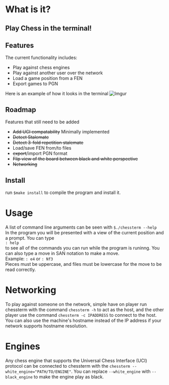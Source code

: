 # What is it?
## Play Chess in the terminal!

## Features
The current functionality includes:
 + Play against chess engines
 + Play against another user over the network
 + Load a game position from a FEN
 + Export games to PGN

Here is an example of how it looks in the terminal 
![Imgur](https://imgur.com/Nl37KYV.png)

## Roadmap
Features that still need to be added
 - ~~Add UCI compatability~~ Minimally implemented
 - ~~Detect Stalemate~~
 - ~~Detect 3-fold repetition stalemate~~
 - Load/save FEN from/to files
 - ~~export~~/import PGN format
 - ~~Flip view of the board between black and white perspective~~
 - ~~Networking~~

## Install
run `$make install` to compile the program and install it.

# Usage
A list of command line arguments can be seen with `$./chessterm --help`  
In the program you will be presented with a view of the current position and
a prompt. You can type  
`: help`  
to see all of the commands you can run while the program is runinng.
You can also type a move in SAN notation to make a move.  
Example: `: e4` or `: Nf3`  
Pieces must be uppercase, and files must be lowercase for the move to be read
correctly.

# Networking
To play against someone on the network, simple have on player run chessterm with
the command `chessterm -h` to act as the host, and the other player use the
command `chessterm -c IPADDRESS` to connect to the host. You can also use the
machine's hostname instead of the IP address if your network supports hostname
resolution.

# Engines
Any chess engine that supports the Universal Chess Interface (UCI) protocol can
be connected to chessterm with the `chessterm --white_engine="PATH/TO/ENGINE"`.
You can replace `--white_engine` with `--black_engine` to make the engine play
as black.
